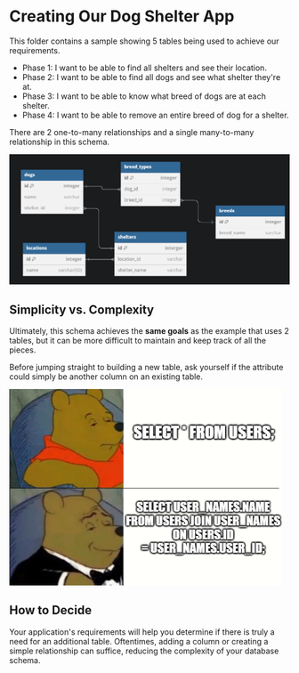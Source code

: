 # Creating Our Dog Shelter App

This folder contains a sample showing 5 tables being used to achieve our requirements.

- Phase 1: I want to be able to find all shelters and see their location.
- Phase 2: I want to be able to find all dogs and see what shelter they're at.
- Phase 3: I want to be able to know what breed of dogs are at each shelter.
- Phase 4: I want to be able to remove an entire breed of dog for a shelter.

There are 2 one-to-many relationships and a single many-to-many relationship in this schema.

![alt text](image-1.png)

## Simplicity vs. Complexity

Ultimately, this schema achieves the **same goals** as the example that uses 2 tables, but it can be more difficult to maintain and keep track of all the pieces.

Before jumping straight to building a new table, ask yourself if the attribute could simply be another column on an existing table.


![alt text](image.png)

## How to Decide
Your application's requirements will help you determine if there is truly a need for an additional table. Oftentimes, adding a column or creating a simple relationship can suffice, reducing the complexity of your database schema.
